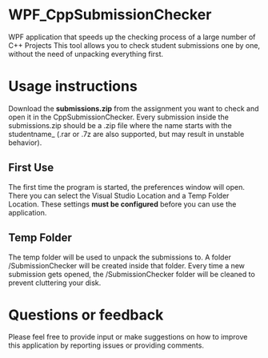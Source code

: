 # WPF_CppSubmissionChecker
WPF application that speeds up the checking process of a large number of C++ Projects
This tool allows you to check student submissions one by one, without the need of unpacking everything first.

<h1>Usage instructions</h1>
Download the <b>submissions.zip</b> from the assignment you want to check and open it in the CppSubmissionChecker.
Every submission inside the submissions.zip should be a .zip file where the name starts with the studentname_ 
(.rar or .7z are also supported, but may result in unstable behavior).

<h2>First Use</h2>
The first time the program is started, the preferences window will open.
There you can select the Visual Studio Location and a Temp Folder Location.
These settings <b>must be configured</b> before you can use the application.

<h2>Temp Folder</h2>
The temp folder will be used to unpack the submissions to.
A folder /SubmissionChecker will be created inside that folder.
Every time a new submission gets opened, the /SubmissionChecker folder will be cleaned to prevent cluttering your disk.

<h1>Questions or feedback</h1>
Please feel free to provide input or make suggestions on how to improve this application by reporting issues or providing comments.

